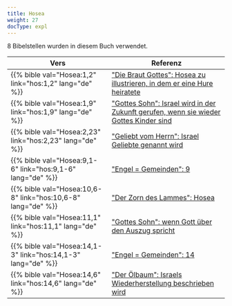 ```yaml
---
title: Hosea
weight: 27
docType: expl
---
```


8 Bibelstellen wurden in diesem Buch verwendet.

| Vers | Referenz |
|-------|-----------|
| {{% bible val="Hosea:1,2" link="hos:1,2" lang="de" %}} | ["Die Braut Gottes": Hosea zu illustrieren, in dem er eine Hure heiratete](/expl/background/israel/the-church-is-part-of-israel#67c0) |
| {{% bible val="Hosea:1,9" link="hos:1,9" lang="de" %}} | ["Gottes Sohn": Israel wird in der Zukunft gerufen, wenn sie wieder Gottes Kinder sind](/expl/background/israel/the-church-is-part-of-israel#db2c) |
| {{% bible val="Hosea:2,23" link="hos:2,23" lang="de" %}} | ["Geliebt vom Herrn":  Israel Geliebte genannt wird](/expl/background/israel/the-church-is-part-of-israel#e326) |
| {{% bible val="Hosea:9,1-6" link="hos:9,1-6" lang="de" %}} | ["Engel = Gemeinden": 9](/expl/content/letters/the-angel-of-the-churches#ab47) |
| {{% bible val="Hosea:10,6-8" link="hos:10,6-8" lang="de" %}} | ["Der Zorn des Lammes": Hosea](/expl/content/seals/the-wrath-of-the-lamb#435e) |
| {{% bible val="Hosea:11,1" link="hos:11,1" lang="de" %}} | ["Gottes Sohn": wenn Gott über den Auszug spricht](/expl/background/israel/the-church-is-part-of-israel#db2c) |
| {{% bible val="Hosea:14,1-3" link="hos:14,1-3" lang="de" %}} | ["Engel = Gemeinden": 14](/expl/content/letters/the-angel-of-the-churches#ab47) |
| {{% bible val="Hosea:14,6" link="hos:14,6" lang="de" %}} | ["Der Ölbaum": Israels Wiederherstellung beschrieben wird](/expl/background/israel/the-church-is-part-of-israel#b358) |
